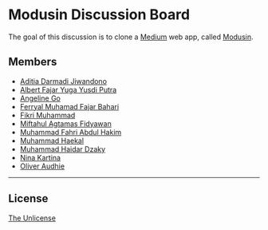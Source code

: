 # Modusin Discussion Board

The goal of this discussion is to clone a [Medium](https://medium.com) web app, called [Modusin](https://modusin.com).

## Members

* [Aditia Darmadi Jiwandono]()
* [Albert Fajar Yuga Yusdi Putra]()
* [Angeline Go]()
* [Ferryal Muhamad Fajar Bahari]()
* [Fikri Muhammad]()
* [Miftahul Agtamas Fidyawan](https://github.com/agtamasmiftahul)
* [Muhammad Fahri Abdul Hakim]()
* [Muhammad Haekal]()
* [Muhammad Haidar Dzaky]()
* [Nina Kartina]()
* [Oliver Audhie]()

--------------------------------------------------------------------------------

## License

[The Unlicense](./LICENSE)

